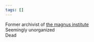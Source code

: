 ```yaml
---
tags: []
---
```

   
Former archivist of [the magnus institute](../Organizations/the%20magnus%20institute.md)   
Seemingly unorganized   
Dead